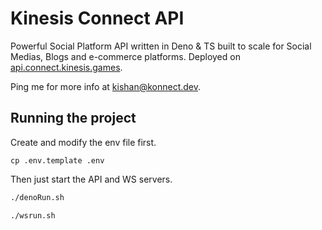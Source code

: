 # Kinesis Connect API

Powerful Social Platform API written in Deno & TS built to scale for Social Medias, Blogs and e-commerce platforms.
Deployed on [api.connect.kinesis.games](https://api.connect.kinesis.games).

Ping me for more info at [kishan@konnect.dev](mailto:kishan@konnect.dev).

## Running the project

Create and modify the env file first.

```
cp .env.template .env
```

Then just start the API and WS servers.

```bash
./denoRun.sh
```

```bash
./wsrun.sh
```
